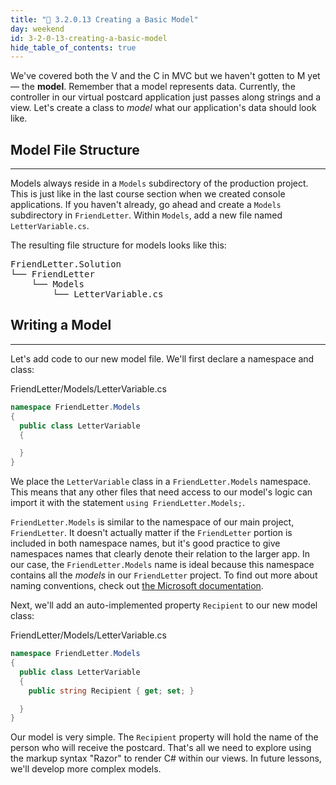 ```yaml
---
title: "📓 3.2.0.13 Creating a Basic Model"
day: weekend
id: 3-2-0-13-creating-a-basic-model
hide_table_of_contents: true
---
```


We've covered both the V and the C in MVC but we haven't gotten to M yet — the **model**. Remember that a model represents data. Currently, the controller in our virtual postcard application just passes along strings and a view. Let's create a class to _model_ what our application's data should look like.

## Model File Structure
---

Models always reside in a `Models` subdirectory of the production project. This is just like in the last course section when we created console applications. If you haven't already, go ahead and create a `Models` subdirectory in `FriendLetter`. Within `Models`, add a new file named `LetterVariable.cs`.

The resulting file structure for models looks like this:

<pre>
FriendLetter.Solution
└── FriendLetter
    └── Models
        └── LetterVariable.cs
</pre>

## Writing a Model
---

Let's add code to our new model file. We'll first declare a namespace and class:

<div class="filename">FriendLetter/Models/LetterVariable.cs</div>

```csharp
namespace FriendLetter.Models
{
  public class LetterVariable
  {

  }
}
```

We place the `LetterVariable` class in a `FriendLetter.Models` namespace. This means that any other files that need access to our model's logic can import it with the statement `using FriendLetter.Models;`.

`FriendLetter.Models` is similar to the namespace of our main project, `FriendLetter`. It doesn't actually matter if the `FriendLetter` portion is included in both namespace names, but it's good practice to give namespaces names that clearly denote their relation to the larger app. In our case, the `FriendLetter.Models` name is ideal because this namespace contains all the _models_ in our `FriendLetter` project. To find out more about naming conventions, check out [the Microsoft documentation](https://learn.microsoft.com/en-us/dotnet/standard/design-guidelines/names-of-namespaces?redirectedfrom=MSDN).

Next, we'll add an auto-implemented property `Recipient` to our new model class:

<div class="filename">FriendLetter/Models/LetterVariable.cs</div>

```csharp
namespace FriendLetter.Models
{
  public class LetterVariable
  {
    public string Recipient { get; set; }

  }
}
```

Our model is very simple. The `Recipient` property will hold the name of the person who will receive the postcard. That's all we need to explore using the markup syntax "Razor" to render C# within our views. In future lessons, we'll develop more complex models.
